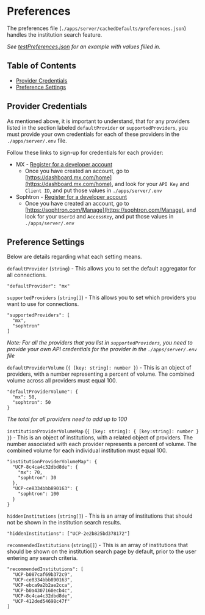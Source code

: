 # Preferences

The preferences file (`./apps/server/cachedDefaults/preferences.json`) handles the institution search feature.

_See [testPreferences.json](./apps/server/cachedDefaults/testData/testPreferences.json) for an example with values filled in._

## Table of Contents

- [Provider Credentials](#provider-credentials)
- [Preference Settings](#preference-settings)

## Provider Credentials

As mentioned above, it is important to understand, that for any providers listed in the section labeled `defaultProvider` or `supportedProviders`, you must provide your own credentials for each of these providers in the `./apps/server/.env` file.

Follow these links to sign-up for credentials for each provider:

- MX - [Register for a developer account](https://dashboard.mx.com/sign_up)
  - Once you have created an account, go to [https://dashboard.mx.com/home](https://dashboard.mx.com/home), and look for your `API Key` and `Client ID`, and put those values in `./apps/server/.env`
- Sophtron - [Register for a developer account](https://sophtron.com/Account/Register)
  - Once you have created an account, go to [https://sophtron.com/Manage](https://sophtron.com/Manage), and look for your `UserId` and `AccessKey`, and put those values in `./apps/server/.env`

## Preference Settings

Below are details regarding what each setting means.

`defaultProvider` (`string`) - This allows you to set the default aggregator for all connections. 

```
"defaultProvider": "mx"
```

`supportedProviders` (`string[]`) - This allows you to set which providers you want to use for connections.

```
"supportedProviders": [
  "mx",
  "sophtron"
]
```

_Note: For all the providers that you list in `supportedProviders`, you need to provide your own API credentials for the provider in the `./apps/server/.env` file_

`defaultProviderVolume` (`{ [key: string]: number }`) - This is an object of providers, with a number representing a percent of volume. The combined volume across all providers must equal 100.

```
"defaultProviderVolume": {
  "mx": 50,
  "sophtron": 50
}
```
_The total for all providers need to add up to 100_

`institutionProviderVolumeMap` (`{ [key: string]: { [key:string]: number } }`) - This is an object of institutions, with a related object of providers. The number associated with each provider represents a percent of volume. The combined volume for each individual institution must equal 100.

```
"institutionProviderVolumeMap": {
  "UCP-8c4ca4c32dbd8de": {
    "mx": 70,
    "sophtron": 30
  },
  "UCP-ce8334bbb890163": {
    "sophtron": 100
  }
}
```

`hiddenInstitutions` (`string[]`) - This is an array of institutions that should not be shown in the institution search results.

```
"hiddenInstitutions": ["UCP-2e2b825bd378172"]
```

`recommendedInstitutions` (`string[]`) - This is an array of institutions that should be shown on the institution search page by default, prior to the user entering any search criteria.

```
"recommendedInstitutions": [
  "UCP-b087caf69b372c9",
  "UCP-ce8334bbb890163",
  "UCP-ebca9a2b2ae2cca",
  "UCP-b0a4307160ecb4c",
  "UCP-8c4ca4c32dbd8de",
  "UCP-412ded54698c47f"
]
```
